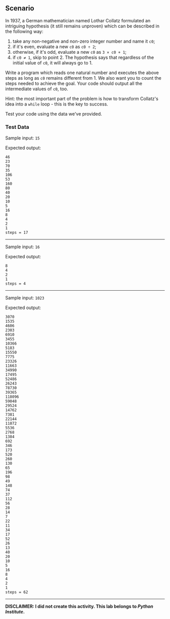## Scenario
In 1937, a German mathematician named Lothar Collatz formulated an intriguing hypothesis (it still remains unproven) which can be described in the following way:
1. take any non-negative and non-zero integer number and name it `c0`;
2. if it's even, evaluate a new `c0` as `c0 ÷ 2`;
3. otherwise, if it's odd, evaluate a new `c0` as `3 × c0 + 1`;
4. if `c0 ≠ 1`, skip to point 2.
The hypothesis says that regardless of the initial value of `c0`, it will always go to 1.

Write a program which reads one natural number and executes the above steps as long as `c0` remains different from 1. We also want you to count the steps needed to achieve the goal. Your code should output all the intermediate values of `c0`, too.

Hint: the most important part of the problem is how to transform Collatz's idea into a `while` loop - this is the key to success.

Test your code using the data we've provided.

### Test Data

Sample input: `15`

Expected output:

```
46
23
70
35
106
53
160
80
40
20
10
5
16
8
4
2
1
steps = 17
```
___

Sample input: `16`

Expected output:

```
8
4
2
1
steps = 4
```
___

Sample input: `1023`

Expected output:

```
3070
1535
4606
2303
6910
3455
10366
5183
15550
7775
23326
11663
34990
17495
52486
26243
78730
39365
118096
59048
29524
14762
7381
22144
11072
5536
2768
1384
692
346
173
520
260
130
65
196
98
49
148
74
37
112
56
28
14
7
22
11
34
17
52
26
13
40
20
10
5
16
8
4
2
1
steps = 62
```
___

**DISCLAIMER: I did not create this activity. This lab belongs to *Python Institute*.**

